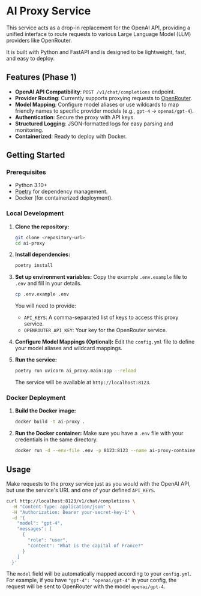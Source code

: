 # AI Proxy Service

This service acts as a drop-in replacement for the OpenAI API, providing a unified interface to route requests to various Large Language Model (LLM) providers like OpenRouter.

It is built with Python and FastAPI and is designed to be lightweight, fast, and easy to deploy.

## Features (Phase 1)

*   **OpenAI API Compatibility**: `POST /v1/chat/completions` endpoint.
*   **Provider Routing**: Currently supports proxying requests to [OpenRouter](https://openrouter.ai/).
*   **Model Mapping**: Configure model aliases or use wildcards to map friendly names to specific provider models (e.g., `gpt-4` -> `openai/gpt-4`).
*   **Authentication**: Secure the proxy with API keys.
*   **Structured Logging**: JSON-formatted logs for easy parsing and monitoring.
*   **Containerized**: Ready to deploy with Docker.

## Getting Started

### Prerequisites

*   Python 3.10+
*   [Poetry](https://python-poetry.org/) for dependency management.
*   Docker (for containerized deployment).

### Local Development

1.  **Clone the repository:**
    ```bash
    git clone <repository-url>
    cd ai-proxy
    ```

2.  **Install dependencies:**
    ```bash
    poetry install
    ```

3.  **Set up environment variables:**
    Copy the example `.env.example` file to `.env` and fill in your details.
    ```bash
    cp .env.example .env
    ```
    You will need to provide:
    *   `API_KEYS`: A comma-separated list of keys to access this proxy service.
    *   `OPENROUTER_API_KEY`: Your key for the OpenRouter service.

4.  **Configure Model Mappings (Optional):**
    Edit the `config.yml` file to define your model aliases and wildcard mappings.

5.  **Run the service:**
    ```bash
    poetry run uvicorn ai_proxy.main:app --reload
    ```
    The service will be available at `http://localhost:8123`.

### Docker Deployment

1.  **Build the Docker image:**
    ```bash
    docker build -t ai-proxy .
    ```

2.  **Run the Docker container:**
    Make sure you have a `.env` file with your credentials in the same directory.
    ```bash
    docker run -d --env-file .env -p 8123:8123 --name ai-proxy-container ai-proxy
    ```

## Usage

Make requests to the proxy service just as you would with the OpenAI API, but use the service's URL and one of your defined `API_KEYS`.

```bash
curl http://localhost:8123/v1/chat/completions \
  -H "Content-Type: application/json" \
  -H "Authorization: Bearer your-secret-key-1" \
  -d '{
    "model": "gpt-4",
    "messages": [
      {
        "role": "user",
        "content": "What is the capital of France?"
      }
    ]
  }'
```

The `model` field will be automatically mapped according to your `config.yml`. For example, if you have `"gpt-4": "openai/gpt-4"` in your config, the request will be sent to OpenRouter with the model `openai/gpt-4`. 